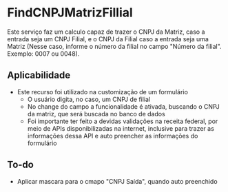 # FindCNPJMatrizFillial
Este serviço faz um calculo capaz de trazer o CNPJ da Matriz, caso a entrada seja um CNPJ Filial, e o CNPJ da Filial caso a entrada seja uma Matriz (Nesse caso, informe o número da filial no campo "Número da filial". Exemplo: 0007 ou 0048).

## Aplicabilidade

- Este recurso foi utilizado na customização de um formulário
  - O usuário digita, no caso, um CNPJ de filial
  - No change do campo a funcionalidade é ativada, buscando o CNPJ da matriz, que será buscada no banco de dados
  - Foi importante ter feito a devidas validações na receita federal, por meio de APIs disponibilizadas na internet, inclusive para trazer as informações dessa API e auto preencher as informações do formulário

## To-do

- Aplicar mascara para o cmapo "CNPJ Saída", quando auto preenchido
